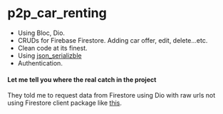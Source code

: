 # p2p_car_renting

* Using Bloc, Dio.
* CRUDs for Firebase Firestore. Adding car offer, edit, delete...etc.
* Clean code at its finest.
* Using [json_serializble](https://pub.dev/packages/json_serializable)
* Authentication.
  
#### Let me tell you where the real catch in the project ####

They told me to request data from Firestore using Dio with raw urls not using Firestore client package like [this](https://pub.dev/packages/cloud_firestore).
 

